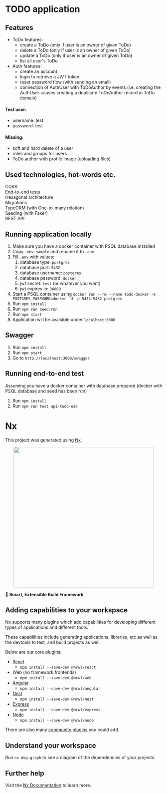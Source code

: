 

# TODO application

## Features
* ToDo features:
  * create a ToDo (only if user is an owner of given ToDo)
  * delete a ToDo (only if user is an owner of given ToDo)
  * update a ToDo (only if user is an owner of given ToDo)
  * list all user's ToDo
* Auth features:
  * create an account
  * login to retrieve a JWT token
  * reset password flow (with sending an email)
  * connection of AuthUser with ToDoAuthor by events (i.e. creating the AuthUser causes creating a duplicate ToDoAuthor record in ToDo domain)

#### Test user:
* username: test
* password: test

#### Missing:
* soft and hard delete of a user
* roles and groups for users
* ToDo author with profile image (uploading files)

## Used technologies, hot-words etc.
CQRS<br>
End-to-end tests<br>
Hexagonal architecture<br>
Migrations<br>
TypeORM (with One-to-many relation)<br>
Seeding (with Faker)<br>
REST API<br>

## Running application locally
1. Make sure you have a docker container with PSQL database installed
2. Copy `.env-sample` and rename it to `.env`
3. Fill `.env` with values:
   1. database type: `postgres`
   2. database port: `5432`
   3. database username: `postgres`
   4. database password: `docker`
   5. jwt secret: `test` (or whatever you want)
   6. jwt expires in: `36000`
4. Start a PSQL container using `docker run --rm --name todo-docker -e POSTGRES_PASSWORD=docker -d -p 5432:5432 postgres`
5. Run `npm install`
6. Run `npm run seed:run`
7. Run `npm start`
8. Application will be available under `localhost:3000`

## Swagger
1. Run `npm install`
2. Run `npm start`
3. Go to `http://localhost:3000/swagger`

## Running end-to-end test
Assuming you have a docker container with database prepared (docker with PSQL database and seed has been run)
1. Run `npm install`
2. Run `npm run test api-todo-e2e`

# Nx

This project was generated using [Nx](https://nx.dev).

<p style="text-align: center;"><img src="https://raw.githubusercontent.com/nrwl/nx/master/images/nx-logo.png" width="450"></p>

🔎 **Smart, Extensible Build Framework**

## Adding capabilities to your workspace

Nx supports many plugins which add capabilities for developing different types of applications and different tools.

These capabilities include generating applications, libraries, etc as well as the devtools to test, and build projects as well.

Below are our core plugins:

- [React](https://reactjs.org)
  - `npm install --save-dev @nrwl/react`
- Web (no framework frontends)
  - `npm install --save-dev @nrwl/web`
- [Angular](https://angular.io)
  - `npm install --save-dev @nrwl/angular`
- [Nest](https://nestjs.com)
  - `npm install --save-dev @nrwl/nest`
- [Express](https://expressjs.com)
  - `npm install --save-dev @nrwl/express`
- [Node](https://nodejs.org)
  - `npm install --save-dev @nrwl/node`

There are also many [community plugins](https://nx.dev/community) you could add.

## Understand your workspace

Run `nx dep-graph` to see a diagram of the dependencies of your projects.

## Further help

Visit the [Nx Documentation](https://nx.dev) to learn more.
